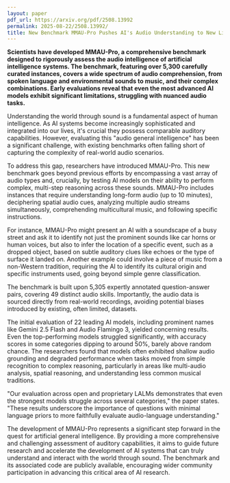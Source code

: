 ```yaml
---
layout: paper
pdf_url: https://arxiv.org/pdf/2508.13992
permalink: 2025-08-22/2508.13992/
title: New Benchmark MMAU-Pro Pushes AI's Audio Understanding to New Limits
---
```




**Scientists have developed MMAU-Pro, a comprehensive benchmark designed to rigorously assess the audio intelligence of artificial intelligence systems. The benchmark, featuring over 5,300 carefully curated instances, covers a wide spectrum of audio comprehension, from spoken language and environmental sounds to music, and their complex combinations. Early evaluations reveal that even the most advanced AI models exhibit significant limitations, struggling with nuanced audio tasks.**

Understanding the world through sound is a fundamental aspect of human intelligence. As AI systems become increasingly sophisticated and integrated into our lives, it's crucial they possess comparable auditory capabilities. However, evaluating this "audio general intelligence" has been a significant challenge, with existing benchmarks often falling short of capturing the complexity of real-world audio scenarios.

To address this gap, researchers have introduced MMAU-Pro. This new benchmark goes beyond previous efforts by encompassing a vast array of audio types and, crucially, by testing AI models on their ability to perform complex, multi-step reasoning across these sounds. MMAU-Pro includes instances that require understanding long-form audio (up to 10 minutes), deciphering spatial audio cues, analyzing multiple audio streams simultaneously, comprehending multicultural music, and following specific instructions.

For instance, MMAU-Pro might present an AI with a soundscape of a busy street and ask it to identify not just the prominent sounds like car horns or human voices, but also to infer the location of a specific event, such as a dropped object, based on subtle auditory clues like echoes or the type of surface it landed on. Another example could involve a piece of music from a non-Western tradition, requiring the AI to identify its cultural origin and specific instruments used, going beyond simple genre classification.

The benchmark is built upon 5,305 expertly annotated question-answer pairs, covering 49 distinct audio skills. Importantly, the audio data is sourced directly from real-world recordings, avoiding potential biases introduced by existing, often limited, datasets.

The initial evaluation of 22 leading AI models, including prominent names like Gemini 2.5 Flash and Audio Flamingo 3, yielded concerning results. Even the top-performing models struggled significantly, with accuracy scores in some categories dipping to around 50%, barely above random chance. The researchers found that models often exhibited shallow audio grounding and degraded performance when tasks moved from simple recognition to complex reasoning, particularly in areas like multi-audio analysis, spatial reasoning, and understanding less common musical traditions.

"Our evaluation across open and proprietary LALMs demonstrates that even the strongest models struggle across several categories," the paper states. "These results underscore the importance of questions with minimal language priors to more faithfully evaluate audio-language understanding."

The development of MMAU-Pro represents a significant step forward in the quest for artificial general intelligence. By providing a more comprehensive and challenging assessment of auditory capabilities, it aims to guide future research and accelerate the development of AI systems that can truly understand and interact with the world through sound. The benchmark and its associated code are publicly available, encouraging wider community participation in advancing this critical area of AI research.
